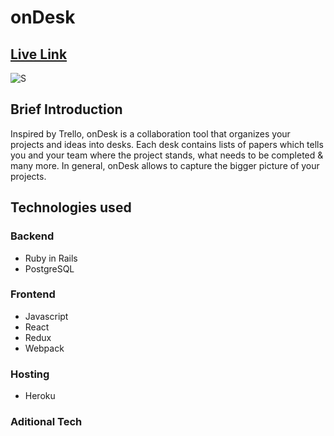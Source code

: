 # onDesk

## [Live Link](https://ondesk.herokuapp.com/#/)

![S](https://github.com/alexeysergeev-cm/onDesk/blob/main/app/assets/images/gif.gif)

## Brief Introduction

Inspired by Trello, onDesk is a collaboration tool that organizes your projects and ideas into desks. Each desk contains lists of papers which tells you and your team where the project stands, what needs to be completed & many more. In general, onDesk allows to capture the bigger picture of your projects.

## Technologies used

### Backend
* Ruby in Rails
* PostgreSQL

### Frontend
* Javascript
* React
* Redux
* Webpack

### Hosting
* Heroku

### Aditional Tech
